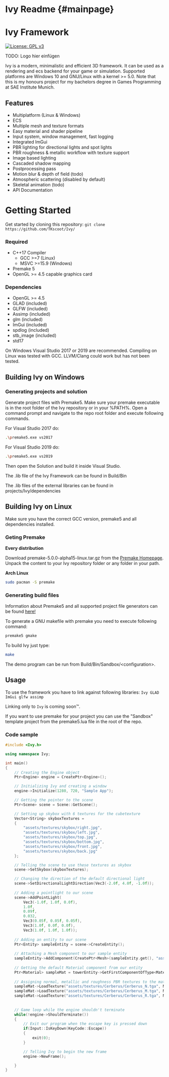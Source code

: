 Ivy Readme                         {#mainpage}
============

# Ivy Framework 

[![License: GPL v3](https://img.shields.io/badge/License-GPLv3-blue.svg)](https://www.gnu.org/licenses/gpl-3.0)

TODO: Logo hier einfügen

Ivy is a modern, minimalistic and efficient 3D framework. 
It can be used as a rendering and ecs backend for your game or simulation. 
Supported platforms are Windows 10 and GNU/Linux with a kernel >= 5.0.
Note that this is my honours project for my bachelors degree in Games Programming at SAE Institute Munich.

## Features

- Multiplatform (Linux & Windows)
- ECS
- Multiple mesh and texture formats
- Easy material and shader pipeline
- Input system, window management, fast logging
- Integrated ImGui
- PBR lighting for directional lights and spot lights
- PBR roughness & metallic workflow with texture support
- Image based lighting
- Cascaded shadow mapping
- Postprocessing pass
- Motion blur & depth of field (todo)
- Atmospheric scattering (disabled by default)
- Skeletal animation (todo)
- API Documentation

# Getting Started

Get started by cloning this repository: `git clone https://github.com/TKscoot/Ivy/`

### Required
- C++17 Compiler
	- GCC >=7 (Linux)
	- MSVC >=15.9 (Windows)
- Premake 5
- OpenGL >= 4.5 capable graphics card

### Dependencies
- OpenGL >= 4.5
- GLAD (included)
- GLFW (included)
- Assimp (included)
- glm (included)
- ImGui (included)
- spdlog (included)
- stb_image (included)
- std17

On Windows Visual Studio 2017 or 2019 are recommended. Compiling on Linux was tested with GCC. LLVM/Clang could work but has not been tested.

## Building Ivy on Windows

### Generating projects and solution
Generate project files with Premake5. Make sure your premake executable is in the root folder of the Ivy repository or in your \%PATH%.
Open a command prompt and navigate to the repo root folder and execute following commands.

For Visual Studio 2017 do:
```bash
.\premake5.exe vs2017
```

For Visual Studio 2019 do:
```bash
.\premake5.exe vs2019
```

Then open the Solution and build it inside Visual Studio.

The .lib file of the Ivy Framework can be found in Build/Bin

The .lib files of the external libraries can be found in projects/Ivy/dependencies

## Building Ivy on Linux

Make sure you have the correct GCC version, premake5 and all dependencies installed.

### Geting Premake

**Every distribution**

Download premake-5.0.0-alpha15-linux.tar.gz from the [Premake
Homepage](https://premake.github.io/download.html)\. Unpack the content to your
Ivy repository folder or any folder in your path.

**Arch Linux**
```bash
sudo pacman -S premake
```

### Generating build files

Information about Premake5 and all supported project file generators can be found [here!](https://github.com/premake/premake-core/wiki/Using-Premake)

To generate a GNU makefile with premake you need to execute following command:

```bash
premake5 gmake
```

To build Ivy just type:

``` bash
make
```

The demo program can be run from Build/Bin/Sandbox/\<configuration\>.

## Usage

To use the framework you have to link against following libraries: `Ivy GLAD ImGui glfw assimp`

Linking only to `Ivy` is coming soon™.

If you want to use premake for your project you can use the "Sandbox" template
project from the premake5.lua file in the root of the repo.

### Code sample

``` c++
#include <Ivy.h>

using namespace Ivy;

int main()
{
	// Creating the Engine object
	Ptr<Engine> engine = CreatePtr<Engine>();

	// Initializing Ivy and creating a window
	engine->Initialize(1280, 720, "Sample App");

	// Getting the pointer to the scene
	Ptr<Scene> scene = Scene::GetScene();

	// Setting up skybox with 6 textures for the cubetexture
	Vector<String> skyboxTextures =
	{
		"assets/textures/skybox/right.jpg",
		"assets/textures/skybox/left.jpg",
		"assets/textures/skybox/top.jpg",
		"assets/textures/skybox/bottom.jpg",
		"assets/textures/skybox/front.jpg",
		"assets/textures/skybox/back.jpg"
	};

	// Telling the scene to use these textures as skybox
	scene->SetSkybox(skyboxTextures);

	// Changing the direction of the default directional light
	scene->SetDirectionalLightDirection(Vec3(-2.0f, 4.0f, -1.0f));
	
	// Adding a pointlight to our scene
	scene->AddPointLight(
		Vec3(-1.0f, 1.0f, 0.0f),
		1.0f,
		0.09f,
		0.032,
		Vec3(0.05f, 0.05f, 0.05f),
		Vec3(1.0f, 0.0f, 0.0f),
		Vec3(1.0f, 1.0f, 1.0f));
		
	// Adding an entity to our scene
	Ptr<Entity> sampleEntity = scene->CreateEntity();
	
	// Attaching a Mesh component to our sample entity
	sampleEntity->AddComponent(CreatePtr<Mesh>(sampleEntity.get(), "assets/models/Cerberus.FBX"));
	
	// Getting the default Material component from our entity
	Ptr<Material> sampleMat = towerEntity->GetFirstComponentOfType<Material>();
	
	// Assigning normal, metallic and roughness PBR textures to the material
	sampleMat->LoadTexture("assets/textures/Cerberus/Cerberus_N.tga", Material::TextureMapType::NORMAL);
	sampleMat->LoadTexture("assets/textures/Cerberus/Cerberus_M.tga", Material::TextureMapType::METALLIC);
	sampleMat->LoadTexture("assets/textures/Cerberus/Cerberus_R.tga", Material::TextureMapType::ROUGHNESS);
	
	
	// Game loop while the engine shouldn't terminate
	while(!engine->ShouldTerminate())
	{
		// Exit our program when the escape key is pressed down
		if(Input::IsKeyDown(KeyCode::Escape))
		{
			exit(0);
		}

		// Telling Ivy to begin the new frame
		engine->NewFrame();

	}
}
```
